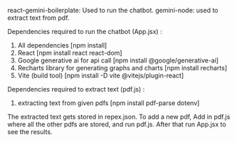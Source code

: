 react-gemini-boilerplate: Used to run the chatbot. 
gemini-node: used to extract text from pdf.

Dependencies required to run the chatbot (App.jsx) :

1. All dependencies [npm install]
2. React [npm install react react-dom]
3. Google generative ai for api call [npm install @google/generative-ai]
4. Recharts library for generating graphs and charts [npm install recharts]
5. Vite (build tool) [npm install -D vite @vitejs/plugin-react]

Dependencies required to extract text (pdf.js) : 

1. extracting text from given pdfs [npm install pdf-parse dotenv]

The extracted text gets stored in repex.json.
To add a new pdf, Add in pdf.js where all the other pdfs are stored, and run pdf.js. After that run App.jsx to see the results.
   
